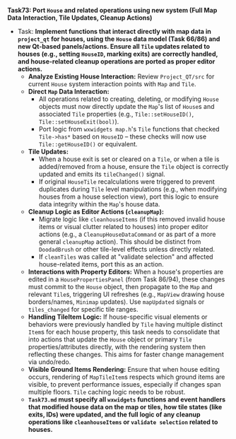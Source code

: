 **Task73: Port `House` and related operations using new system (Full Map Data Interaction, Tile Updates, Cleanup Actions)**
- Task: **Implement functions that interact directly with map data in `project_qt` for houses, using the `House` data model (Task 66/86) and new Qt-based panels/actions. Ensure all `Tile` updates related to houses (e.g., setting `HouseID`, marking exits) are correctly handled, and house-related cleanup operations are ported as proper editor actions.**
    - **Analyze Existing House Interaction:** Review `Project_QT/src` for current `House` system interaction points with `Map` and `Tile`.
    - **Direct `Map` Data Interaction:**
        -   All operations related to creating, deleting, or modifying `House` objects must now directly update the `Map`'s list of `House`s and associated `Tile` properties (e.g., `Tile::setHouseID()`, `Tile::setHouseExit(bool)`).
        -   Port logic from `wxwidgets map.h`'s `Tile` functions that checked `Tile->has*` based on `HouseID` – these checks will now use `Tile::getHouseID()` or equivalent.
    - **Tile Updates:**
        -   When a house exit is set or cleared on a `Tile`, or when a tile is added/removed from a house, ensure the `Tile` object is correctly updated and emits its `tileChanged()` signal.
        -   If original `HouseTile` recalculations were triggered to prevent duplicates during `Tile` level manipulations (e.g., when modifying houses from a house selection view), port this logic to ensure data integrity within the `Map`'s house data.
    - **Cleanup Logic as Editor Actions (`cleanupMap`):**
        -   Migrate logic like `cleanhouseItems` (if this removed invalid house items or visual clutter related to houses) into proper editor actions (e.g., a `CleanupHouseDataCommand` or as part of a more general `cleanupMap` action). This should be distinct from `DoodadBrush` or other tile-level effects unless directly related.
        -   If `cleanTiles` was called at "validate selection" and affected house-related items, port this as an action.
    - **Interactions with Property Editors:** When a house's properties are edited in a `HousePropertiesPanel` (from Task 86/94), these changes must commit to the `House` object, then propagate to the `Map` and relevant `Tile`s, triggering UI refreshes (e.g., `MapView` drawing house borders/names, `Minimap` updates). Use `mapUpdated` signals or `tiles_changed` for specific tile ranges.
    - **Handling TileItem Logic:** If house-specific visual elements or behaviors were previously handled by `Tile` having multiple distinct `Item`s for each house property, this task needs to consolidate that into actions that update the `House` object or primary `Tile` properties/attributes directly, with the rendering system then reflecting these changes. This aims for faster change management via undo/redo.
    - **Visible Ground Items Rendering:** Ensure that when house editing occurs, rendering of `MapTileItem`s respects which ground items are visible, to prevent performance issues, especially if changes span multiple floors. `Tile` caching logic needs to be robust.
    - **`Task73.md` must specify all `wxwidgets` functions and event handlers that modified house data on the map or tiles, how tile states (like exits, IDs) were updated, and the full logic of any cleanup operations like `cleanhouseItems` or `validate selection` related to houses.**
